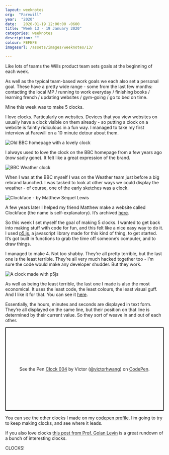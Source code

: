 ```yaml
---
layout: weeknotes
org:  "Farewill"
year:  "2020"
date:   2020-01-19 12:00:00 -0600
title: "Week 13 - 19 January 2020"
categories: weeknotes
description: ""
colour: FEFEFE
imagesurl: /assets/images/weeknotes/13/

---
```



Like lots of teams the Wills product team sets goals at the beginning of each week.

As well as the typical team-based work goals we each also set a personal goal. These have a pretty wide range - some from the last few months: contacting the local MP / running to work everyday / finishing books / learning french / updating websites / gym-going / go to bed on time.  

Mine this week was to make 5 clocks. 

I love clocks. Particularly on websites. Devices that you view websites on usually have a clock visible on them already - so putting a clock on a website is faintly ridiculous in a fun way. I managed to take my first interview at Farewill on a 10 minute detour about them. 

<img src="{{page.imagesurl}}bbc-homepage-clock.jpg"
alt="Old BBC homepage with a lovely clock">

I always used to love the clock on the BBC homepage from a few years ago (now sadly gone). It felt like a great expression of the brand. 

<img src="{{page.imagesurl}}weather1.png"
alt="BBC Weather clock">

When I was at the BBC myself I was on the Weather team just before a big rebrand launched. I was tasked to look at other ways we could display the weather - of course, one of the early sketches was a clock. 

<img src="{{page.imagesurl}}clockface.png"
alt="Clockface - by Matthew Sequel Lewis">


A few years later I helped my friend Matthew make a website called Clockface (the name is self-explanatory). It’s archived [here](https://clockface.netlify.com/). 


So this week I set myself the goal of making 5 clocks. I wanted to get back into making stuff with code for fun, and this felt like a nice easy way to do it. I used [p5.js](https://p5js.org/), a javascript library made for this kind of thing, to get started. It’s got built in functions to grab the time off someone’s computer, and to draw things. 


I managed to make 4. Not too shabby. They’re all pretty terrible, but the last one is the least terrible. They’re all very much hacked together too - I’m sure the code would make any developer shudder. But they work.


<img src="{{page.imagesurl}}p5js-clock-004-victor-hwang.png"
alt="A clock made with p5js">

As well as being the least terrible, the last one I made is also the most economical. It uses the least code, the least colours, the least visual guff. And I like it for that. You can see it [here](https://codepen.io/victorhwang/pen/RwNqwdK). 

Essentially, the hours, minutes and seconds are displayed in text form. They’re all displayed on the same line, but their position on that line is determined by their current value. So they sort of weave in and out of each other.

<p class="codepen" data-height="500" data-theme-id="default" data-default-tab="result" data-user="victorhwang" data-slug-hash="RwNqwdK" style="height: 265px; box-sizing: border-box; display: flex; align-items: center; justify-content: center; border: 2px solid; margin: 1em 0; padding: 1em;" data-pen-title="Clock 004">
  <span>See the Pen <a href="https://codepen.io/victorhwang/pen/RwNqwdK">
  Clock 004</a> by Victor (<a href="https://codepen.io/victorhwang">@victorhwang</a>)
  on <a href="https://codepen.io">CodePen</a>.</span>
</p>
<script async src="https://static.codepen.io/assets/embed/ei.js"></script>


You can see the other clocks I made on my [codepen profile](https://codepen.io/victorhwang). 
I’m going to try to keep making clocks, and see where it leads. 

If you also love clocks [this post from Prof. Golan Levin](http://cmuems.com/2016/60212/lectures/lecture-09-09b-clocks/) is a great rundown of a bunch of interesting clocks. 

CLOCKS!
